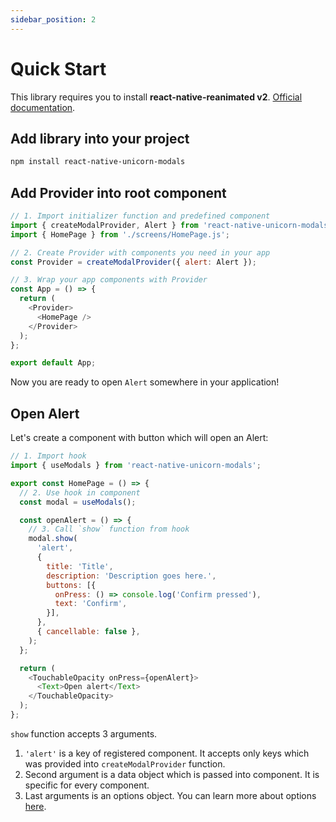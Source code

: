 ```yaml
---
sidebar_position: 2
---
```


# Quick Start

This library requires you to install **react-native-reanimated v2**. [Official documentation](https://docs.swmansion.com/react-native-reanimated/docs/fundamentals/installation).

## Add library into your project

```sh npm2yarn
npm install react-native-unicorn-modals
```

## Add Provider into root component

```js title=src/App.js
// 1. Import initializer function and predefined component
import { createModalProvider, Alert } from 'react-native-unicorn-modals';
import { HomePage } from './screens/HomePage.js';

// 2. Create Provider with components you need in your app
const Provider = createModalProvider({ alert: Alert });

// 3. Wrap your app components with Provider
const App = () => {
  return (
    <Provider>
      <HomePage />
    </Provider>
  );
};

export default App;
```

Now you are ready to open `Alert` somewhere in your application!

## Open Alert

Let's create a component with button which will open an Alert:

```js title=src/screens/HomePage.js
// 1. Import hook
import { useModals } from 'react-native-unicorn-modals';

export const HomePage = () => {
  // 2. Use hook in component
  const modal = useModals();

  const openAlert = () => {
    // 3. Call `show` function from hook
    modal.show(
      'alert',
      {
        title: 'Title',
        description: 'Description goes here.',
        buttons: [{
          onPress: () => console.log('Confirm pressed'),
          text: 'Confirm',
        }],
      },
      { cancellable: false },
    );
  };

  return (
    <TouchableOpacity onPress={openAlert}>
      <Text>Open alert</Text>
    </TouchableOpacity>
  );
};
```

`show` function accepts 3 arguments.

1. `'alert'` is a key of registered component. It accepts only keys which was provided into `createModalProvider` function.
2. Second argument is a data object which is passed into component. It is specific for every component.
3. Last arguments is an options object. You can learn more about options [here](./api/useModals.md).

